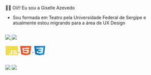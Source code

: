 👩‍🦰 Oii!! Eu sou a Giselle Azevedo
- Sou formada em Teatro pela Universidade Federal de Sergipe e atualmente estou migrando para a área de UX Design

 ##
<div style="display: inline_block">
  <a href="https://github.com/GiseAzevedo">
  <img height="180em" src="https://github-readme-stats.vercel.app/api?username=GiseAzevedo&show_icons=true&theme=monokai&include_all_commits=true&count_private=true"/>
  <img height="180em" src="https://github-readme-stats.vercel.app/api/top-langs/?username=GiseAzevedo&layout=compact&langs_count=7&theme=dracula"/>
</div>
  <div style="display: inline_block"><br>
  <img align="center" alt="Gi-Js" height="30" width="40" src="https://raw.githubusercontent.com/devicons/devicon/master/icons/javascript/javascript-plain.svg">
  <img align="center" alt="Gi-HTML" height="30" width="40" src="https://raw.githubusercontent.com/devicons/devicon/master/icons/html5/html5-original.svg">
  <img align="center" alt="Gi-CSS" height="30" width="40" src="https://raw.githubusercontent.com/devicons/devicon/master/icons/css3/css3-original.svg">
  
  ##   
     
<div> 
  <a href = "mailto:contatogiazev@gmail.com"><img src="https://img.shields.io/badge/-Gmail-%23333?style=for-the-badge&logo=gmail&logoColor=white" target="_blank"></a>
  <a href="https://www.linkedin.com/in/giselle-azevedo-465a298b/" target="_blank"><img src="https://img.shields.io/badge/-LinkedIn-%230077B5?style=for-the-badge&logo=linkedin&logoColor=white" target="_blank"></a>   
    </div>
